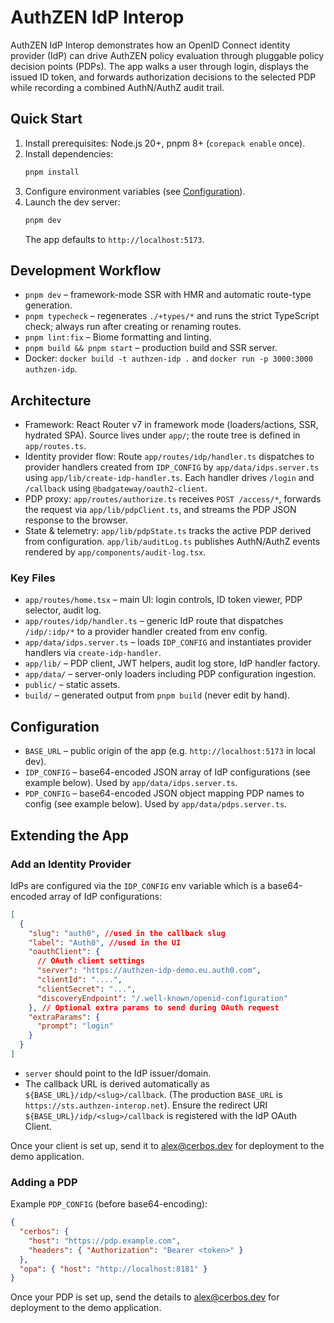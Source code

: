 # AuthZEN IdP Interop

AuthZEN IdP Interop demonstrates how an OpenID Connect identity provider (IdP) can drive AuthZEN policy evaluation through pluggable policy decision points (PDPs). The app walks a user through login, displays the issued ID token, and forwards authorization decisions to the selected PDP while recording a combined AuthN/AuthZ audit trail.

## Quick Start

1. Install prerequisites: Node.js 20+, pnpm 8+ (`corepack enable` once).
2. Install dependencies:
   ```bash
   pnpm install
   ```
3. Configure environment variables (see [Configuration](#configuration)).
4. Launch the dev server:
   ```bash
   pnpm dev
   ```
   The app defaults to `http://localhost:5173`.

## Development Workflow

- `pnpm dev` – framework-mode SSR with HMR and automatic route-type generation.
- `pnpm typecheck` – regenerates `./+types/*` and runs the strict TypeScript check; always run after creating or renaming routes.
- `pnpm lint:fix` – Biome formatting and linting.
- `pnpm build && pnpm start` – production build and SSR server.
- Docker: `docker build -t authzen-idp .` and `docker run -p 3000:3000 authzen-idp`.

## Architecture

- Framework: React Router v7 in framework mode (loaders/actions, SSR, hydrated SPA). Source lives under `app/`; the route tree is defined in `app/routes.ts`.
- Identity provider flow: Route `app/routes/idp/handler.ts` dispatches to provider handlers created from `IDP_CONFIG` by `app/data/idps.server.ts` using `app/lib/create-idp-handler.ts`. Each handler drives `/login` and `/callback` using `@badgateway/oauth2-client`.
- PDP proxy: `app/routes/authorize.ts` receives `POST /access/*`, forwards the request via `app/lib/pdpClient.ts`, and streams the PDP JSON response to the browser.
- State & telemetry: `app/lib/pdpState.ts` tracks the active PDP derived from configuration. `app/lib/auditLog.ts` publishes AuthN/AuthZ events rendered by `app/components/audit-log.tsx`.

### Key Files

- `app/routes/home.tsx` – main UI: login controls, ID token viewer, PDP selector, audit log.
- `app/routes/idp/handler.ts` – generic IdP route that dispatches `/idp/:idp/*` to a provider handler created from env config.
- `app/data/idps.server.ts` – loads `IDP_CONFIG` and instantiates provider handlers via `create-idp-handler`.
- `app/lib/` – PDP client, JWT helpers, audit log store, IdP handler factory.
- `app/data/` – server-only loaders including PDP configuration ingestion.
- `public/` – static assets.
- `build/` – generated output from `pnpm build` (never edit by hand).

## Configuration

- `BASE_URL` – public origin of the app (e.g. `http://localhost:5173` in local dev).
- `IDP_CONFIG` – base64-encoded JSON array of IdP configurations (see example below). Used by `app/data/idps.server.ts`.
- `PDP_CONFIG` – base64-encoded JSON object mapping PDP names to config (see example below). Used by `app/data/pdps.server.ts`.

## Extending the App

### Add an Identity Provider

IdPs are configured via the `IDP_CONFIG` env variable which is a base64-encoded array of IdP configurations:

```json
[
  {
    "slug": "auth0", //used in the callback slug
    "label": "Auth0", //used in the UI
    "oauthClient": {
      // OAuth client settings
      "server": "https://authzen-idp-demo.eu.auth0.com",
      "clientId": "....",
      "clientSecret": "...",
      "discoveryEndpoint": "/.well-known/openid-configuration"
    }, // Optional extra params to send during OAuth request
    "extraParams": {
      "prompt": "login"
    }
  }
]
```

- `server` should point to the IdP issuer/domain.
- The callback URL is derived automatically as `${BASE_URL}/idp/<slug>/callback`. (The production `BASE_URL` is `https://sts.authzen-interop.net`). Ensure the redirect URI `${BASE_URL}/idp/<slug>/callback` is registered with the IdP OAuth Client.

Once your client is set up, send it to alex@cerbos.dev for deployment to the demo application.

### Adding a PDP

Example `PDP_CONFIG` (before base64-encoding):

```json
{
  "cerbos": {
    "host": "https://pdp.example.com",
    "headers": { "Authorization": "Bearer <token>" }
  },
  "opa": { "host": "http://localhost:8181" }
}
```

Once your PDP is set up, send the details to alex@cerbos.dev for deployment to the demo application.
